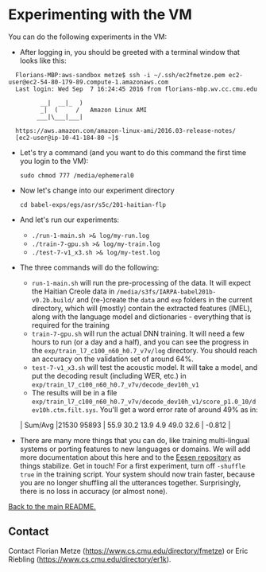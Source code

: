 # Experimenting with the VM

You can do the following experiments in the VM:

- After logging in, you should be greeted with a terminal window that looks like this:
~~~
  Florians-MBP:aws-sandbox metze$ ssh -i ~/.ssh/ec2fmetze.pem ec2-user@ec2-54-80-179-89.compute-1.amazonaws.com
  Last login: Wed Sep  7 16:24:45 2016 from florians-mbp.wv.cc.cmu.edu

         __|  __|_  )
         _|  (     /   Amazon Linux AMI
        ___|\___|___|

  https://aws.amazon.com/amazon-linux-ami/2016.03-release-notes/
  [ec2-user@ip-10-41-184-80 ~]$ 
~~~
- Let's try a command (and you want to do this command the first time you login to the VM):

  `sudo chmod 777 /media/ephemeral0`

- Now let's change into our experiment directory

  `cd babel-exps/egs/asr/s5c/201-haitian-flp`

- And let's run our experiments:

  - `./run-1-main.sh >& log/my-run.log`
  - `./train-7-gpu.sh >& log/my-train.log`
  - `./test-7-v1_x3.sh >& log/my-test.log`

- The three commands will do the following:
  - `run-1-main.sh` will run the pre-processing of the data. It will expect the Haitian Creole data in `/media/s3fs/IARPA-babel201b-v0.2b.build/` and (re-)create the `data` and `exp` folders in the current directory, which will (mostly) contain the extracted features (lMEL), along with the language model and dictionaries - everything that is required for the training
  - `train-7-gpu.sh` will run the actual DNN training. It will need a few hours to run (or a day and a half), and you can see the progress in the `exp/train_l7_c100_n60_h0.7_v7v/log` directory. You should reach an accuracy on the validation set of around 64%.
  - `test-7-v1_x3.sh` will test the acoustic model. It will take a model, and put the decoding result (including WER, etc.) in `exp/train_l7_c100_n60_h0.7_v7v/decode_dev10h_v1`
  - The results will be in a file `exp/train_l7_c100_n60_h0.7_v7v/decode_dev10h_v1/score_p1.0_10/dev10h.ctm.filt.sys`. You'll get a word error rate of around 49% as in:
 
  | Sum/Avg |21530  95893 | 55.9   30.2   13.9    4.9   49.0   32.6 | -0.812 |

- There are many more things that you can do, like training multi-lingual systems or porting features to new languages or domains. We will add more documentation about this here and to the [Eesen repository](https://github.com/srvk/eesen) as things stabilize. Get in touch! For a first experiment, turn off `-shuffle true` in the training script. Your system should now train faster, because you are no longer shuffling all the utterances together. Surprisingly, there is no loss in accuracy (or almost none).

[Back to the main README.](README.md)

## Contact

Contact Florian Metze (<https://www.cs.cmu.edu/directory/fmetze>) or 
Eric Riebling (<https://www.cs.cmu.edu/directory/er1k>).
